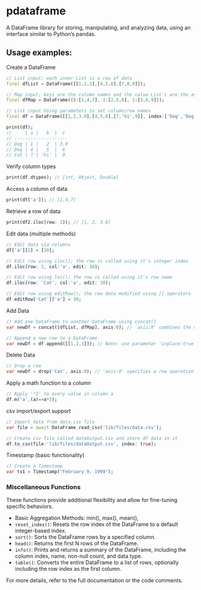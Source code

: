 # pdataframe

A DataFrame library for storing, manipulating, and analyzing data, using an interface similar to Python’s pandas.

## Usage examples:

Create a DataFrame
```dart
// List input; each inner List is a row of data 
final dfList = DataFrame([[1,2,3],[4,5,6],[7,8,9]]); 

// Map input; keys are the column names and the value List's are the associated column of data
final dfMap = DataFrame({0:[1,4,7], 1:[2,5,8], 2:[3,6,9]});

// List input Using parameters to set column/row names
final df = DataFrame([[1,2,3.0],[4,5,6],[7,'hi',9]], index:['Dog','Dog','Cat'], columns:['a','b','c']); 

print(df);
//     | a |   b  |  c
// --------------------  
// Dog | 1 |   2  | 3.0   
// Dog | 4 |   5  |  6
// Cat | 7 | 'hi' |  9
```

Verify column types
```dart
print(df.dtypes); // [int, Object, Double]
```

Access a column of data
```dart
print(df['a']); // [1,4,7]
```

Retrieve a row of data
```dart
print(df2.iloc(row: 1)); // [1, 2, 3.0]
```

Edit data (multiple methods)
```dart
// Edit data via columns
df['a'][2] = [30];

// Edit row using iloc(); the row is called using it's integer index
df.iloc(row: 2, col:'a', edit: 30); 

// Edit row using loc(); the row is called using it's row name
df.iloc(row: 'Cat', col:'a', edit: 30); 

// Edit row using editRow(); the row data modified using [] operators
df.editRow['Cat']['a'] = 30; 
```

Add Data
```dart
// Add one DataFrame to another DataFrame using concat()
var newDf = concat([dfList, dfMap], axis:0); // 'axis:0' combines the columns 

// Append a new row to a DataFrame 
var newDf = df.append([[1,2,3]]); // Note: use parameter 'inplace:true' to modify current DataFrame
```

Delete Data
```dart
// Drop a row
var newDf = drop('Cat', axis:0); // 'axis:0' specifies a row operation ('axis:1' would be a column)  
```

Apply a math function to a column
```dart
// Apply '*2' to every value in column a
df.m('a',(a)=>a*2);
```

csv import/export support
```dart
// Import data from data.csv file
var file = await DataFrame.read_csv('lib/files/data.csv');

// Create csv file called dataOutput.csv and store df data in it
df.to_csv(file:'lib/files/dataOutput.csv', index: true);
```

Timestamp (basic functionality)
```dart
// Create a Timestamp
var ts1 = Timestamp("February 9, 1999");
```

### Miscellaneous Functions
These functions provide additional flexibility and allow for fine-tuning specific behaviors. 

- Basic Aggregation Methods: min(), max(), mean(),
- `reset_index()`: Resets the row index of the DataFrame to a default integer-based index.
- `sort()`: Sorts the DataFrame rows by a specified column.
- `head()`: Returns the first N rows of the DataFrame.
- `info()`: Prints and returns a summary of the DataFrame, including the column index, name, non-null count, and data type.
- `table()`: Converts the entire DataFrame to a list of rows, optionally including the row index as the first column.

For more details, refer to the full documentation or the code comments.